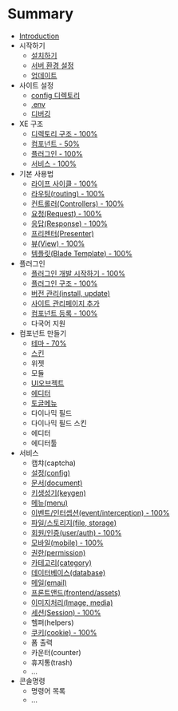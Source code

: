 # Summary

* [Introduction](README.md)
* 시작하기
   * [설치하기](installation.md)
   * [서버 환경 설정](server-configuration.md)
   * [업데이트](update.md)
* 사이트 설정
   * [config 디렉토리](configurations.md)
   * [.env](env.md)
   * [디버깅](debugging.md)
* XE 구조
   * [디렉토리 구조 - 100%](structure.md)
   * [컴포넌트 - 50%](components.md)
   * [플러그인 - 100%](plugin.md)
   * [서비스 - 100%](service.md)
* 기본 사용법
   * [라이프 사이클 - 100%](lifecycle.md)
   * [라우팅(routing) - 100%](routing.md)
   * [컨트롤러(Controllers) - 100%](controllers.md)
   * [요청(Request) - 100%](request.md)
   * [응답(Response) - 100%](response.md)
   * [프리젠터(Presenter)](presenter.md)
   * [뷰(View) - 100%](view.md)
   * [템플릿(Blade Template) - 100%](blade.md)
* 플러그인
   * [플러그인 개발 시작하기 - 100%](plugin-generation.md)
   * [플러그인 구조 - 100%](plugin-structure.md)
   * [버전 관리(install, update)](plugin-versions.md)
   * [사이트 관리페이지 추가](plugin-settings.md)
   * [컴포넌트 등록 - 100%](plugin-component.md)
   * 다국어 지원
* 컴포넌트 만들기
   * [테마 - 70%](component-theme.md)
   * [스킨](component-skin.md)
   * 위젯
   * 모듈
   * [UI오브젝트](component-uiobject.md)
   * [에디터](component-editor.md)
   * [토글메뉴](component-togglemenu.md)
   * 다이나믹 필드
   * 다이나믹 필드 스킨
   * 에디터
   * 에디터툴
* 서비스
   * 캡챠(captcha)
   * [설정(config)](service-config.md)
   * [문서(document)](service-document.md)
   * [키생성기(keygen)](service-keygen.md)
   * [메뉴(menu)](service-menu.md)
   * [이벤트/인터셉션(event/interception) - 100%](service-interception.md)
   * [파일/스토리지(file, storage)](service-storage.md)
   * [회원/인증(user/auth) - 100%](service-user.md)
   * [모바일(mobile) - 100%](service-mobile.md)
   * [권한(permission)](service-permission.md)
   * [카테고리(category)](service-category.md)
   * [데이터베이스(database)](service-database.md)
   * [메일(email)](service-email.md)
   * [프론트앤드(frontend/assets)](service-frontend.md)
   * [이미지처리(Image, media)](service-media.md)
   * [세션(Session) - 100%](service-session.md)
   * 헬퍼(helpers)
   * [쿠키(cookie) - 100%](service-cookie.md)
   * 폼 출력
   * 카운터(counter)
   * 휴지통(trash)
   * ...
* 콘솔명령
   * 명령어 목록
   * ...

